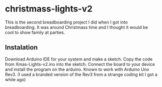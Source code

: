 # christmass-lights-v2
This is the second breadboarding project I did when I got into breadboarding. It was around Christmass time and I thought it would be cool to show family at parties.
## Instalation
Download Arduino IDE for your system and make a sketch. Copy the code from Xmas-Lights-v2.ino into the sketch. Connect the board to your device and install the program on the arduino. Known to work with Arduino Uno Rev3. (I used a branded version of the Rev3 from a strange coding kit I got a while ago)
